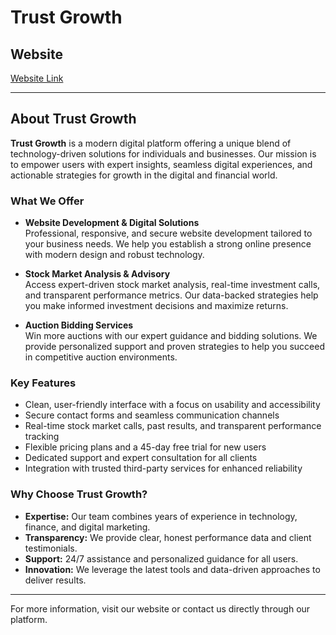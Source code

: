 # Trust Growth

## Website

[Website Link](https://your-website-link.com) <!-- Update this with your live site URL -->

---

## About Trust Growth

**Trust Growth** is a modern digital platform offering a unique blend of technology-driven solutions for individuals and businesses. Our mission is to empower users with expert insights, seamless digital experiences, and actionable strategies for growth in the digital and financial world.

### What We Offer

- **Website Development & Digital Solutions**  
  Professional, responsive, and secure website development tailored to your business needs. We help you establish a strong online presence with modern design and robust technology.

- **Stock Market Analysis & Advisory**  
  Access expert-driven stock market analysis, real-time investment calls, and transparent performance metrics. Our data-backed strategies help you make informed investment decisions and maximize returns.

- **Auction Bidding Services**  
  Win more auctions with our expert guidance and bidding solutions. We provide personalized support and proven strategies to help you succeed in competitive auction environments.

### Key Features

- Clean, user-friendly interface with a focus on usability and accessibility
- Secure contact forms and seamless communication channels
- Real-time stock market calls, past results, and transparent performance tracking
- Flexible pricing plans and a 45-day free trial for new users
- Dedicated support and expert consultation for all clients
- Integration with trusted third-party services for enhanced reliability

### Why Choose Trust Growth?

- **Expertise:** Our team combines years of experience in technology, finance, and digital marketing.
- **Transparency:** We provide clear, honest performance data and client testimonials.
- **Support:** 24/7 assistance and personalized guidance for all users.
- **Innovation:** We leverage the latest tools and data-driven approaches to deliver results.

---

For more information, visit our website or contact us directly through our platform.
